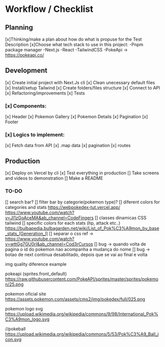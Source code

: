 # Workflow / Checklist

## Planning

[x]Thinking/make a plan about how do what is propuse for the Test Description
[x]Choose what tech stack to use in this project:
-Pnpm package manager
-Next.js
-React
-TailwindCSS
-PokeApi -> https://pokeapi.co/


## Development

[x] Create initial project with Next.Js cli
[x] Clean unecessary default files
[x] Install/setup Tailwind
[x] Create folders/files structure
[x] Connect to API
[x] Refactoring/improvements
[x] Tests

### [x] Components:
[x] Header
[x] Pokemon Gallery
[x] Pokemon Details
[x] Pagination
[x] Footer


### [x] Logics to implement:
[x] Fetch data from API
[x] .map data
[x] pagination
[x] routes


## Production

[x] Deploy on Vercel by cli
[x] Test everything in production
[] Take screens and videos to demonstration
[] Make a README



### TO-DO
[] search bar?
[] filter bar by categorie(pokemon type)?
[] diferent colors for categories and stats
https://webpokedex-tut.vercel.app/
https://www.youtube.com/watch?v=JI1zGoAceMA&ab_channel=CodeFingers
[] classes dinamicas CSS tailwind
[] specific colors for each stats (hp, attack etc..) https://bulbapedia.bulbagarden.net/wiki/List_of_Pok%C3%A9mon_by_base_stats_(Generation_I)
[] separar o css ref -> https://www.youtube.com/watch?v=wttGg7GU0rI&ab_channel=Cod3rCursos
[] bug -> quando volta de pagina o id do pokemon nao acompanha a mudança do nome
[] bug -> botao de next continua desabilitado, depois que se vai ao final e volta



img quality diference example

pokeapi (sprites.front_default)
https://raw.githubusercontent.com/PokeAPI/sprites/master/sprites/pokemon/25.png

pokemon oficial site
https://assets.pokemon.com/assets/cms2/img/pokedex/full/025.png




pokemon logo svg
https://upload.wikimedia.org/wikipedia/commons/9/98/International_Pok%C3%A9mon_logo.svg

//pokeball
https://upload.wikimedia.org/wikipedia/commons/5/53/Pok%C3%A9_Ball_icon.svg
